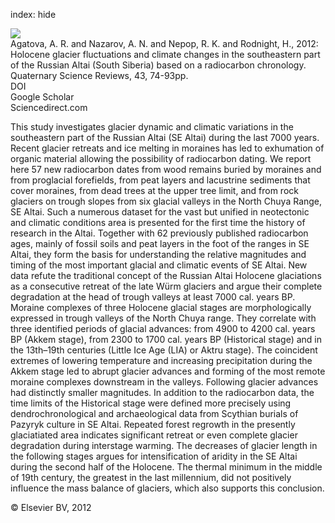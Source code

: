 index: hide

<div class="Citation">
    <div class="Citation-thumb CitationThumb-linked"  data-href="https://doi.org/10.1016/j.quascirev.2012.04.012">
      <img src="https://static.claimspace.cloud/climate-study-static/refs/thumbs/5/Agatova_et_al_2012-thumb.png" />
    </div>

  <div class="Citation-body">
    <div class="Citation-text">Agatova, A. R. and Nazarov, A. N. and Nepop, R. K. and Rodnight, H., 2012: Holocene glacier fluctuations and climate changes in the southeastern part of the Russian Altai (South Siberia) based on a radiocarbon chronology. <span class="Article-journal">Quaternary Science Reviews, </span><span class="Article-volume">43, </span>74-93pp.</div>
    <div class="Citation-links">
      <div class="CitationLink" data-href="https://doi.org/10.1016/j.quascirev.2012.04.012">
        <div class="CitationLink-icon CitationLink-Doi"></div>
        <div class="CitationLink-text">DOI</div>
      </div>
      <div class="CitationLink" data-href="https://scholar.google.com/scholar?q=10.1016/j.quascirev.2012.04.012">
        <div class="CitationLink-icon CitationLink-Scholar"></div>
        <div class="CitationLink-text">Google Scholar</div>
      </div>
      <div class="CitationLink" data-href="http://www.sciencedirect.com/science/article/pii/S0277379112001539">
        <div class="CitationLink-icon CitationLink-Publisher"></div>
        <div class="CitationLink-text">Sciencedirect.com</div>
      </div>
    </div>
  </div>
</div>

This study investigates glacier dynamic and climatic variations in the southeastern part of the Russian Altai (SE Altai) during the last 7000 years. Recent glacier retreats and ice melting in moraines has led to exhumation of organic material allowing the possibility of radiocarbon dating. We report here 57 new radiocarbon dates from wood remains buried by moraines and from proglacial forefields, from peat layers and lacustrine sediments that cover moraines, from dead trees at the upper tree limit, and from rock glaciers on trough slopes from six glacial valleys in the North Chuya Range, SE Altai. Such a numerous dataset for the vast but unified in neotectonic and climatic conditions area is presented for the first time the history of research in the Altai.                   Together with 62 previously published radiocarbon ages, mainly of fossil soils and peat layers in the foot of the ranges in SE Altai, they form the basis for understanding the relative magnitudes and timing of the most important glacial and climatic events of SE Altai. New data refute the traditional concept of the Russian Altai Holocene glaciations as a consecutive retreat of the late Würm glaciers and argue their complete degradation at the head of trough valleys at least 7000 cal. years BP. Moraine complexes of three Holocene glacial stages are morphologically expressed in trough valleys of the North Chuya range. They correlate with three identified periods of glacial advances: from 4900 to 4200 cal. years BP (Akkem stage), from 2300 to 1700 cal. years BP (Historical stage) and in the 13th–19th centuries (Little Ice Age (LIA) or Aktru stage). The coincident extremes of lowering temperature and increasing precipitation during the Akkem stage led to abrupt glacier advances and forming of the most remote moraine complexes downstream in the valleys. Following glacier advances had distinctly smaller magnitudes. In addition to the radiocarbon data, the time limits of the Historical stage were defined more precisely using dendrochronological and archaeological data from Scythian burials of Pazyryk culture in SE Altai. Repeated forest regrowth in the presently glaciatiated area indicates significant retreat or even complete glacier degradation during interstage warming. The decreases of glacier length in the following stages argues for intensification of aridity in the SE Altai during the second half of the Holocene. The thermal minimum in the middle of 19th century, the greatest in the last millennium, did not positively influence the mass balance of glaciers, which also supports this conclusion.

<div class="Citation-copy">
&copy; Elsevier BV, 2012
</div>